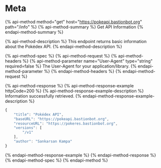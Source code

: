 # Meta

{% api-method method="get" host="https://pokeapi.bastionbot.org" path="/info" %}
{% api-method-summary %}
Get API Information
{% endapi-method-summary %}

{% api-method-description %}
This endpoint returns basic information about the Pokédex API.
{% endapi-method-description %}

{% api-method-spec %}
{% api-method-request %}
{% api-method-headers %}
{% api-method-parameter name="User-Agent" type="string" required=false %}
The User-Agent for your application/library.
{% endapi-method-parameter %}
{% endapi-method-headers %}
{% endapi-method-request %}

{% api-method-response %}
{% api-method-response-example httpCode=200 %}
{% api-method-response-example-description %}
Information successfully retrieved.
{% endapi-method-response-example-description %}

```javascript
{
    "title": "Pokédex API",
    "baseURL": "https://pokeapi.bastionbot.org",
    "resourceURL": "https://pokeres.bastionbot.org",
    "versions": [
        "/v1"
    ],
    "author": "Sankarsan Kampa"
}
```
{% endapi-method-response-example %}
{% endapi-method-response %}
{% endapi-method-spec %}
{% endapi-method %}




